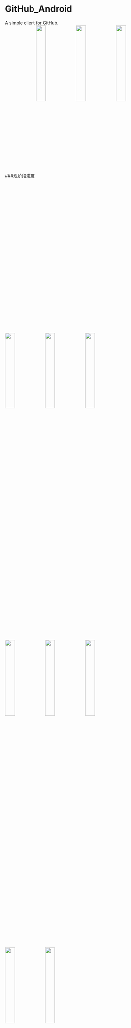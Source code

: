 # GitHub_Android
A simple client for GitHub.
<br/>
###现阶段进度
<img src="https://github.com/zpauly/GitHub_Android/blob/master/images/pic1.png" width = "25%" height = "25%" align=center />
<img src="https://github.com/zpauly/GitHub_Android/blob/master/images/pic2.png" width = "25%" height = "25%" align=center />
<img src="https://github.com/zpauly/GitHub_Android/blob/master/images/pic3.png" width = "25%" height = "25%" align=center />
<br/>
<br/>
<img src="https://github.com/zpauly/GitHub_Android/blob/master/images/pic4.png" width = "25%" height = "25%" align=center />
<img src="https://github.com/zpauly/GitHub_Android/blob/master/images/pic5.png" width = "25%" height = "25%" align=center />
<img src="https://github.com/zpauly/GitHub_Android/blob/master/images/pic6.png" width = "25%" height = "25%" align=center />
<br/>
<br/>
<img src="https://github.com/zpauly/GitHub_Android/blob/master/images/pic7.png" width = "25%" height = "25%" align=center />
<img src="https://github.com/zpauly/GitHub_Android/blob/master/images/pic8.png" width = "25%" height = "25%" align=center />
<img src="https://github.com/zpauly/GitHub_Android/blob/master/images/pic9.png" width = "25%" height = "25%" align=center />
<br/>
<br/>
<img src="https://github.com/zpauly/GitHub_Android/blob/master/images/pic10.png" width = "25%" height = "25%" align=center />
<img src="https://github.com/zpauly/GitHub_Android/blob/master/images/pic11.png" width = "25%" height = "25%" align=center />
